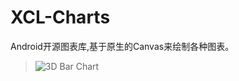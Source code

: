 XCL-Charts
==========

Android开源图表库,基于原生的Canvas来绘制各种图表。

>![3D Bar Chart](https://github.com/xcltapestry/XCL-Charts/blob/master/screenshots/3dbarchart_xh.png)